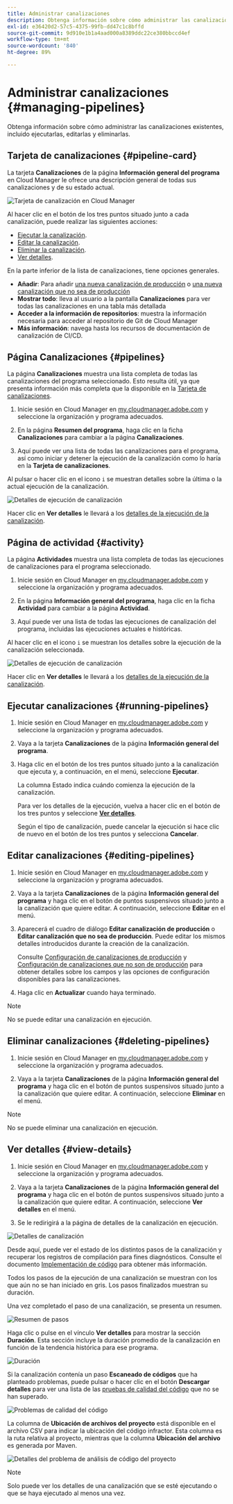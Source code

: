 ```yaml
---
title: Administrar canalizaciones
description: Obtenga información sobre cómo administrar las canalizaciones existentes, incluido ejecutarlas, editarlas y eliminarlas.
exl-id: e36420d2-57c5-4375-99fb-dd47c1c8bffd
source-git-commit: 9d910e1b1a4aad000a8389ddc22ce380bbccd4ef
workflow-type: tm+mt
source-wordcount: '840'
ht-degree: 89%

---
```



# Administrar canalizaciones {#managing-pipelines}

Obtenga información sobre cómo administrar las canalizaciones existentes, incluido ejecutarlas, editarlas y eliminarlas.

## Tarjeta de canalizaciones {#pipeline-card}

La tarjeta **Canalizaciones** de la página **Información general del programa** en Cloud Manager le ofrece una descripción general de todas sus canalizaciones y de su estado actual.

![Tarjeta de canalización en Cloud Manager](/help/assets/configure-pipelines/pipelines-card.png)

Al hacer clic en el botón de los tres puntos situado junto a cada canalización, puede realizar las siguientes acciones:

* [Ejecutar la canalización](#running-pipelines). 
* [Editar la canalización](#editing-pipelines).
* [Eliminar la canalización](#deleting-pipelines).
* [Ver detalles](#view-details).

En la parte inferior de la lista de canalizaciones, tiene opciones generales.

* **Añadir**: Para añadir [una nueva canalización de producción](/help/using/production-pipelines.md) o [una nueva canalización que no sea de producción](/help/using/non-production-pipelines.md)
* **Mostrar todo**: lleva al usuario a la pantalla **Canalizaciones** para ver todas las canalizaciones en una tabla más detallada
* **Acceder a la información de repositorios**: muestra la información necesaria para acceder al repositorio de Git de Cloud Manager
* **Más información**: navega hasta los recursos de documentación de canalización de CI/CD.

## Página Canalizaciones {#pipelines}

La página **Canalizaciones** muestra una lista completa de todas las canalizaciones del programa seleccionado. Esto resulta útil, ya que presenta información más completa que la disponible en la [Tarjeta de canalizaciones](#pipeline-card).

1. Inicie sesión en Cloud Manager en [my.cloudmanager.adobe.com](https://my.cloudmanager.adobe.com/) y seleccione la organización y programa adecuados.

1. En la página **Resumen del programa**, haga clic en la ficha **Canalizaciones** para cambiar a la página **Canalizaciones**.

1. Aquí puede ver una lista de todas las canalizaciones para el programa, así como iniciar y detener la ejecución de la canalización como lo haría en la **Tarjeta de canalizaciones**.

Al pulsar o hacer clic en el icono `i` se muestran detalles sobre la última o la actual ejecución de la canalización.

![Detalles de ejecución de canalización](/help/assets/configure-pipelines/pipeline-status.png)

Hacer clic en **Ver detalles** le llevará a los [detalles de la ejecución de la canalización](#view-details).

## Página de actividad {#activity}

La página **Actividades** muestra una lista completa de todas las ejecuciones de canalizaciones para el programa seleccionado.

1. Inicie sesión en Cloud Manager en [my.cloudmanager.adobe.com](https://my.cloudmanager.adobe.com/) y seleccione la organización y programa adecuados.

1. En la página **Información general del programa**, haga clic en la ficha **Actividad** para cambiar a la página **Actividad**.

1. Aquí puede ver una lista de todas las ejecuciones de canalización del programa, incluidas las ejecuciones actuales e históricas.

Al hacer clic en el icono `i` se muestran los detalles sobre la ejecución de la canalización seleccionada.

![Detalles de ejecución de canalización](/help/assets/configure-pipelines/pipeline-activity.png)

Hacer clic en **Ver detalles** le llevará a los [detalles de la ejecución de la canalización](#view-details).

## Ejecutar canalizaciones {#running-pipelines}

1. Inicie sesión en Cloud Manager en [my.cloudmanager.adobe.com](https://my.cloudmanager.adobe.com/) y seleccione la organización y programa adecuados.
1. Vaya a la tarjeta **Canalizaciones** de la página **Información general del programa**.
1. Haga clic en el botón de los tres puntos situado junto a la canalización que ejecuta y, a continuación, en el menú, seleccione **Ejecutar**.

   La columna Estado indica cuándo comienza la ejecución de la canalización.

   Para ver los detalles de la ejecución, vuelva a hacer clic en el botón de los tres puntos y seleccione **[Ver detalles](#view-details)**.

   Según el tipo de canalización, puede cancelar la ejecución si hace clic de nuevo en el botón de los tres puntos y selecciona **Cancelar**.

## Editar canalizaciones {#editing-pipelines}

1. Inicie sesión en Cloud Manager en [my.cloudmanager.adobe.com](https://my.cloudmanager.adobe.com/) y seleccione la organización y programa adecuados.

1. Vaya a la tarjeta **Canalizaciones** de la página **Información general del programa** y haga clic en el botón de puntos suspensivos situado junto a la canalización que quiere editar. A continuación, seleccione **Editar** en el menú.

1. Aparecerá el cuadro de diálogo **Editar canalización de producción** o **Editar canalización que no sea de producción**. Puede editar los mismos detalles introducidos durante la creación de la canalización.

   Consulte [Configuración de canalizaciones de producción](/help/using/production-pipelines.md) y [Configuración de canalizaciones que no son de producción](/help/using/non-production-pipelines.md) para obtener detalles sobre los campos y las opciones de configuración disponibles para las canalizaciones.

1. Haga clic en **Actualizar** cuando haya terminado.

>[!NOTE]
>
>No se puede editar una canalización en ejecución.

## Eliminar canalizaciones {#deleting-pipelines}

1. Inicie sesión en Cloud Manager en [my.cloudmanager.adobe.com](https://my.cloudmanager.adobe.com/) y seleccione la organización y programa adecuados.

1. Vaya a la tarjeta **Canalizaciones** de la página **Información general del programa** y haga clic en el botón de puntos suspensivos situado junto a la canalización que quiere editar. A continuación, seleccione **Eliminar** en el menú.

>[!NOTE]
>
>No se puede eliminar una canalización en ejecución.

## Ver detalles {#view-details}

1. Inicie sesión en Cloud Manager en [my.cloudmanager.adobe.com](https://my.cloudmanager.adobe.com/) y seleccione la organización y programa adecuados.

1. Vaya a la tarjeta **Canalizaciones** de la página **Información general del programa** y haga clic en el botón de puntos suspensivos situado junto a la canalización que quiere editar. A continuación, seleccione **Ver detalles** en el menú.

1. Se le redirigirá a la página de detalles de la canalización en ejecución.

![Detalles de canalización](/help/assets/configure-pipelines/pipeline-running-details.png)

Desde aquí, puede ver el estado de los distintos pasos de la canalización y recuperar los registros de compilación para fines diagnósticos. Consulte el documento [Implementación de código](/help/using/code-deployment.md) para obtener más información.

Todos los pasos de la ejecución de una canalización se muestran con los que aún no se han iniciado en gris. Los pasos finalizados muestran su duración.

Una vez completado el paso de una canalización, se presenta un resumen.

![Resumen de pasos](/help/assets/configure-pipelines/pipeline-step.png)

Haga clic o pulse en el vínculo **Ver detalles** para mostrar la sección **Duración**. Esta sección incluye la duración promedio de la canalización en función de la tendencia histórica para ese programa.

![Duración](/help/assets/configure-pipelines/duration.png)

Si la canalización contenía un paso **Escaneado de códigos** que ha planteado problemas, puede pulsar o hacer clic en el botón **Descargar detalles** para ver una lista de las [pruebas de calidad del código](/help/using/code-quality-testing.md) que no se han superado.

![Problemas de calidad del código](assets/managing-pipelines-code-quality-issues.png)

La columna de **Ubicación de archivos del proyecto** está disponible en el archivo CSV para indicar la ubicación del código infractor. Esta columna es la ruta relativa al proyecto, mientras que la columna **Ubicación del archivo** es generada por Maven.

![Detalles del problema de análisis de código del proyecto](assets/managing-pipelines-code-quality-details.png)


>[!NOTE]
>
>Solo puede ver los detalles de una canalización que se esté ejecutando o que se haya ejecutado al menos una vez.
